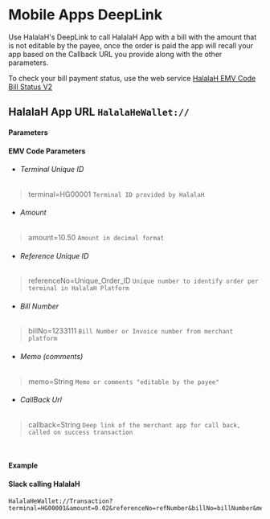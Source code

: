 # Mobile Apps DeepLink

Use HalalaH's DeepLink to call HalalaH App with a bill with the amount that is not editable by the payee, once the order is paid the app will recall your app  based on the Callback URL you provide along with the other parameters.

To check your bill payment status, use the web service [HalalaH EMV Code Bill Status V2](HalalaH%20EMV%20Code%20Bill%20Status%20V2.md) 


## HalalaH App URL  `HalalaHeWallet://`

#### Parameters
#### EMV Code Parameters 
- ###### Terminal Unique ID
> terminal=HG00001 `Terminal ID provided by HalalaH`

- ###### Amount
> amount=10.50 `Amount in decimal format`

- ###### Reference Unique ID
> referenceNo=Unique_Order_ID `Unique number to identify order per terminal in HalalaH Platform`

- ###### Bill Number
> billNo=1233111 `Bill Number or Invoice number from merchant platform`

- ###### Memo (comments)
> memo=String `Memo or comments "editable by the payee"`

- ###### CallBack Url
> callback=String `Deep link of the merchant app for call back, called on success transaction`

<br />

#### Example
#### Slack calling HalalaH
```
HalalaHeWallet://Transaction?terminal=HG00001&amount=0.02&referenceNo=refNumber&billNo=billNumber&memo=memo&callback=slack://open
```
